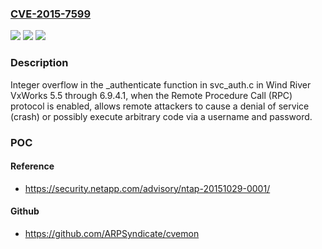 ### [CVE-2015-7599](https://cve.mitre.org/cgi-bin/cvename.cgi?name=CVE-2015-7599)
![](https://img.shields.io/static/v1?label=Product&message=n%2Fa&color=blue)
![](https://img.shields.io/static/v1?label=Version&message=n%2Fa&color=blue)
![](https://img.shields.io/static/v1?label=Vulnerability&message=n%2Fa&color=brighgreen)

### Description

Integer overflow in the _authenticate function in svc_auth.c in Wind River VxWorks 5.5 through 6.9.4.1, when the Remote Procedure Call (RPC) protocol is enabled, allows remote attackers to cause a denial of service (crash) or possibly execute arbitrary code via a username and password.

### POC

#### Reference
- https://security.netapp.com/advisory/ntap-20151029-0001/

#### Github
- https://github.com/ARPSyndicate/cvemon

